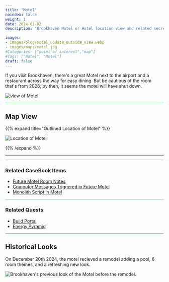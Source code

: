 ```yaml
---
title: "Motel"
noindex: false
weight: 1
date: 2024-01-02
description: "Brookhaven Motel or Hotel location view and related secrets"

images:
- images/blog/motel_update_outside_view.webp
- images/maps/motel.jpg
#Categories: ["point of interest","map"]
#Tags: ["Hotel", "Motel"]
draft: false
--- 
```



If you visit Brookhaven, there's a great Motel next to the airport and a restaurant across the way for easy dining. But be cautious of the room that's from 2028; by then, it seems the motel will have shut down.

![view of Motel](/images/blog/motel_update_outside_view.webp)


<hr style="background-color: #28b44c" size=8>

## Map View

{{% expand title="Outlined Location of Motel" %}}

![Location of Motel](/images/maps/motel.webp)

{{% /expand %}}

---

<hr style="background-color: #28b44c" size=8>

### Related CaseBook Items

- [Future Motel Room Notes](/casebook/notes/agency/)
- [Computer Messages Triggered in Future Motel](/casebook/computer/agency/#power-of-the-book)
- [Monolith Script in Motel](/casebook/monoliths/details/#future-motel-message-board)

<hr style="background-color: #28b44c" size=8>

### Related Quests

- [Build Portal](/lore/quests/build_portal/)
- [Energy Pyramid](/lore/special_tools/energy_pyramid/#known-locations-doves-appear-at)


<hr style="background-color: #28b44c" size=8>

## Historical Looks

On December 20th 2024, the motel recieved a remodel adding a pool, 6 room themes, and a refreshing new look.

![Brookhaven's previous look of the Motel before the remodel.](/images/maps/motel.jpg)